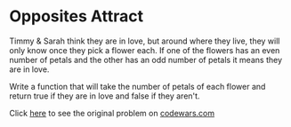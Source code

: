 # Opposites Attract

Timmy & Sarah think they are in love, but around where they live, they will only know once they pick a flower each. If one of the flowers has an even number of petals and the other has an odd number of petals it means they are in love.

Write a function that will take the number of petals of each flower and return true if they are in love and false if they aren't.

Click [here](https://www.codewars.com/kata/555086d53eac039a2a000083/train/python) to see the original problem on [codewars.com](https://www.codewars.com)
